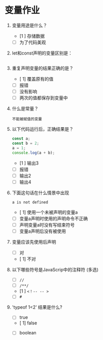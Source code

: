 # 变量作业

1. 变量用途是什么？

   - [1 ] 存储数据
   - [ ] 为了代码美观

2. let和const声明的变量区别是：

   ```
   
   ```
   
3. 重复声明变量的结果正确的是？

   - [ 1] 覆盖原有的值
   - [ ] 报错
   - [ ] 没有影响
   - [ ] 两次的值都保存到变量中

4. 什么是常量？

   ```
   不能被赋值的变量
   ```

5. 以下代码运行后，正确结果是？

   ```js
   const a;
   const b = 2;
   a = 1;
   console.log(a + b);
   ```

   - [1 ] 输出3
   - [ ] 报错
   - [ ] 输出2
   - [ ] 输出4

6. 下面这句话在什么情景中出现  

   `a is not defined`

   - [ 1] 使用一个未被声明的变量a
   - [ ] 变量a声明时使用的声明命令不正确
   - [ ] 声明变量a时没有写结束符号
   - [ ] 变量a声明后没有被使用

7. 变量应该先使用后声明  

   - [ ] 对
   - [ 1] 不对

8. 以下哪些符号是JavaScrip中的注释符  (多选)

   - [ ] `//`
   - [ ] `/**/`
   - [1 ] `<！-- -- >`
   - [ ] `#`
   
9. 'typeof  1<2'  结果是什么?

   - [ ] true 
   - [ 1] false
   - [ ] boolean

   


